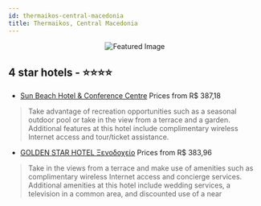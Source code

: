 ```yaml
---
id: thermaikos-central-macedonia
title: Thermaikos, Central Macedonia
---
```


<center><img src="https://i.travelapi.com/hotels/11000000/10020000/10019400/10019351/747bc160_z.jpg" alt="Featured Image" /></center>


##  4 star hotels - ⭐️⭐️⭐️⭐️

-    [Sun Beach Hotel & Conference Centre](https://us.hurb.com/hotels/thermaikos/sun-beach-hotel-conference-centre-JNP-JP357034?cmp=18055) Prices from R$ 387,18
   > Take advantage of recreation opportunities such as a seasonal outdoor pool or take in the view from a terrace and a garden. Additional features at this hotel include complimentary wireless Internet access and tour/ticket assistance.
-    [GOLDEN STAR HOTEL Ξενοδοχείο](https://us.hurb.com/hotels/thermaikos/golden-star-hotel-ksenodokheio-JNP-JP452486?cmp=18055) Prices from R$ 383,96
   > Take in the views from a terrace and make use of amenities such as complimentary wireless Internet access and concierge services. Additional amenities at this hotel include wedding services, a television in a common area, and discounted use of a near
